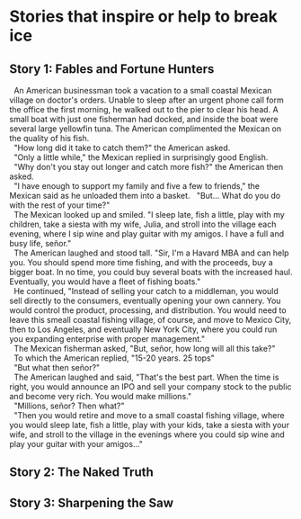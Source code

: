 # Stories that inspire or help to break ice
## Story 1: Fables and Fortune Hunters
&nbsp; An American businessman took a vacation to a small coastal Mexican village on doctor's orders. Unable to sleep after an urgent phone call form the office the first morning, he walked out to the pier to clear his head. A small boat with just one fisherman had docked, and inside the boat were several large yellowfin tuna. The American complimented the Mexican on the quality of his fish. <br>
&nbsp; "How long did it take to catch them?" the American asked. <br>
&nbsp; "Only a little while," the Mexican replied in surprisingly good English. <br>
&nbsp; "Why don't you stay out longer and catch more fish?" the American then asked. <br>
&nbsp; "I have enough to support my family and five a few to friends," the Mexican said as he unloaded them into a basket.
&nbsp; "But... What do you do with the rest of your time?" <br>
&nbsp; The Mexican looked up and smiled. "I sleep late, fish a little, play with my children, take a siesta with my wife, Julia, and stroll into the village each evening, where I sip wine and play guitar with my amigos. I have a full and busy life, señor." <br>
&nbsp; The American laughed and stood tall. "Sir, I'm a Havard MBA and can help you. You should spend more time fishing, and with the proceeds, buy a bigger boat. In no time, you could buy several boats with the increased haul. Eventually, you would have a fleet of fishing boats." <br>
&nbsp; He continued, "Instead of selling your catch to a middleman, you would sell directly to the consumers, eventually opening your own cannery. You would control the product, processing, and distribution. You would need to leave this smeall coastal fishing village, of course, and move to Mexico City, then to Los Angeles, and eventually New York City, where you could run you expanding enterprise with proper management." <br>
&nbsp; The Mexican fisherman asked, "But, señor, how long will all this take?" <br>
&nbsp; To which the American replied, "15-20 years. 25 tops" <br>
&nbsp; "But what then señor?" <br>
&nbsp; The American laughed and said, "That's the best part. When the time is right, you would announce an IPO and sell your company stock to the public and become very rich. You would make millions." <br>
&nbsp; "Millions, señor? Then what?" <br>
&nbsp; "Then you would retire and move to a small coastal fishing village, where you would sleep late, fish a little, play with your kids, take a siesta with your wife, and stroll to the village in the evenings where you could sip wine and play your guitar with your amigos..." <br>
## Story 2: The Naked Truth
## Story 3: Sharpening the Saw
